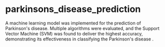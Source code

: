 # parkinsons_disease_prediction
A machine learning model was implemented for the prediction of Parkinson's disease. Multiple algorithms were evaluated, and the Support Vector Machine (SVM) was found to deliver the highest accuracy, demonstrating its effectiveness in classifying the Parkinson's disease .
